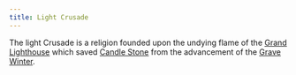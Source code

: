 ```yaml
---
title: Light Crusade
---
```


The light Crusade is a religion founded upon the undying flame of the [Grand Lighthouse](../Locations/Cloud%20Sea/Shards/Gramerai/Candle%20Stone/Grand%20Lighthouse.md) which saved [Candle Stone](../Locations/Cloud%20Sea/Shards/Gramerai/Candle%20Stone/Candle%20Stone.md) from the advancement of the [Grave Winter](../Events/Grave%20Winter.md).
